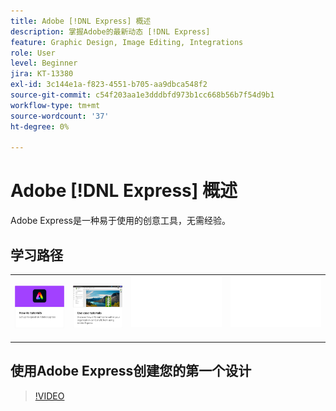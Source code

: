 ```yaml
---
title: Adobe [!DNL Express] 概述
description: 掌握Adobe的最新动态 [!DNL Express]
feature: Graphic Design, Image Editing, Integrations
role: User
level: Beginner
jira: KT-13380
exl-id: 3c144e1a-f823-4551-b705-aa9dbca548f2
source-git-commit: c54f203aa1e3dddbfd973b1cc668b56b7f54d9b1
workflow-type: tm+mt
source-wordcount: '37'
ht-degree: 0%

---
```


# Adobe [!DNL Express] 概述

Adobe Express是一种易于使用的创意工具，无需经验。

## 学习路径

<table style="table-layout:fixed">
<tr>
   <td>
      <a href="overview-express-how-to.md">
         <img alt="Adobe Express操作方法Tutorials" src="assets/how-to-tutorials.png" />
      </a>
  </td>
  <td>
      <a href="overview-express-use-case-tutorials.md">
         <img alt="Adobe Express用例教程" src="assets/use-case-tutorials.png" />
      </a>
   </td>
   <td>
    <img alt="间隔物" src="../assets/Whitespacer.png" />
    <div>
    <br>
  </td>
  <td>
    <img alt="间隔物" src="../assets/Whitespacer.png" />
    <div>
    <br>
  </td>
</tr>
</table>

## 使用Adobe Express创建您的第一个设计

>[!VIDEO](https://video.tv.adobe.com/v/3420225?quality=12&learn=on&hidetitle=true)
